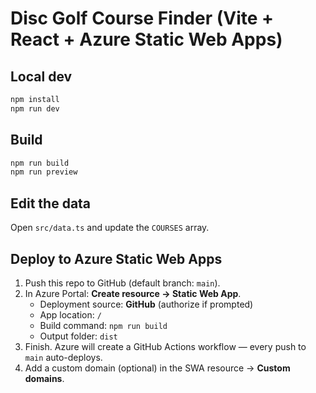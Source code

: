 # Disc Golf Course Finder (Vite + React + Azure Static Web Apps)

## Local dev
```bash
npm install
npm run dev
```

## Build
```bash
npm run build
npm run preview
```

## Edit the data
Open `src/data.ts` and update the `COURSES` array.

## Deploy to Azure Static Web Apps
1. Push this repo to GitHub (default branch: `main`).
2. In Azure Portal: **Create resource → Static Web App**.
   - Deployment source: **GitHub** (authorize if prompted)
   - App location: `/`
   - Build command: `npm run build`
   - Output folder: `dist`
3. Finish. Azure will create a GitHub Actions workflow — every push to `main` auto-deploys.
4. Add a custom domain (optional) in the SWA resource → **Custom domains**.

